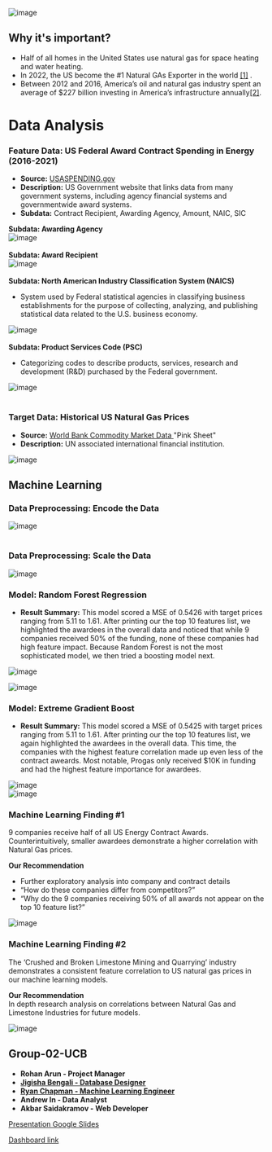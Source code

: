 ![image](https://user-images.githubusercontent.com/107438816/203698475-636c2fa9-22f1-4517-9a04-dafab9ce05bf.png)

## Why it's important?
 - Half of all homes in the United States use natural gas for space heating and water heating.
 - In 2022, the US become the #1 Natural GAs Exporter in the world <a href="https://www.eia.gov/todayinenergy/detail.php?id=53159">[1]</a> .
 - Between 2012 and 2016, America’s oil and natural gas industry spent an average of $227 billion investing in
America’s infrastructure annually<a href="https://www.api.org/-/media/Files/Policy/Taxes/DM2018-086_API_Fair_Share_OnePager_FIN3.pdf">[2]</a>. 

# Data Analysis
### Feature Data: US Federal Award Contract Spending in Energy (2016-2021)
 - **Source:** <a href="https://www.usaspending.gov/search/?hash=96e9318d4713b23d03e6f45310388055">USASPENDING.gov</a><br />
 - **Description:** US Government website that links data from many government systems, including agency financial systems and governmentwide award systems.<br />
 - **Subdata:** Contract Recipient, Awarding Agency, Amount, NAIC,  SIC<br />

  **Subdata: Awarding Agency**<br />
![image](https://user-images.githubusercontent.com/107438816/203439363-e03fcbb8-4185-43eb-a30d-3c348a4f836e.png)
<br /><br />
  ****Subdata:** Award Recipient**<br />
![image](https://user-images.githubusercontent.com/107438816/203439217-341eec48-3446-4b19-a3b1-3c4bfc753291.png)
<br /><br />
  **Subdata: North American Industry Classification System (NAICS)**
 - System used by Federal statistical agencies in classifying business establishments for the purpose of collecting, analyzing, and publishing statistical data related to the U.S. business economy.<br />

![image](https://user-images.githubusercontent.com/107438816/203439412-effbae38-2a16-4416-9cc2-363a208e44e5.png)
<br /><br />
  **Subdata: Product Services Code (PSC)**
 - Categorizing codes to describe products, services, research and development (R&D) purchased by the Federal government. <br />

![image](https://user-images.githubusercontent.com/107438816/203439434-1d0f0aae-b54a-44a7-9870-f788bf3646dc.png)<br /><br />


### Target Data: Historical US Natural Gas Prices
 - **Source:** <a href="https://www.worldbank.org/en/research/commodity-markets"> World Bank Commodity Market Data </a> "Pink Sheet" <br />
 - **Description:** UN associated international financial institution.<br />

![image](https://user-images.githubusercontent.com/107438816/203439851-312217f5-2d95-419a-8799-95cdae5a6991.png)
  
## Machine Learning

### Data Preprocessing: Encode the Data
![image](https://user-images.githubusercontent.com/107438816/203438047-eed47b4b-2917-4927-ac5a-ea3a55b7883d.png) <br /><br />
### Data Preprocessing: Scale the Data
![image](https://user-images.githubusercontent.com/107438816/203438182-c7490620-013d-4045-8f6f-ea13a3ea56b1.png)


### Model: Random Forest Regression
 - **Result Summary:** This model scored a MSE of 0.5426 with target prices ranging from 5.11 to 1.61. After printing our the top 10 features list, we highlighted the awardees in the overall data and noticed that while 9 companies received 50% of the funding, none of these companies had high feature impact. Because Random Forest is not the most sophisticated model, we then tried a boosting model next.

![image](https://user-images.githubusercontent.com/107438816/203445005-b2e73d54-21ee-46d4-9438-c48fbff86e97.png)

![image](https://user-images.githubusercontent.com/107438816/203448717-22ab1c1f-571d-4824-8ad1-0ff96e8cf7b1.png)

### Model: Extreme Gradient Boost
 - **Result Summary:** This model scored a MSE of 0.5425 with target prices ranging from 5.11 to 1.61. After printing our the top 10 features list, we again highlighted the awardees in the overall data. This time, the companies with the highest feature correlation made up even less of the contract aweards. Most notable, Progas only received $10K in funding and had the highest feature importance for awardees.

![image](https://user-images.githubusercontent.com/107438816/203444941-ca33565d-4094-449b-9ae9-7c8fd3f150fe.png)
<br />
![image](https://user-images.githubusercontent.com/107438816/203444883-e7ec1faa-5c81-4cba-b8eb-3eedf7fbbef1.png)

### **Machine Learning Finding #1**
9 companies receive half of all US Energy Contract Awards.<br />
Counterintuitively, smaller awardees demonstrate a higher correlation with Natural Gas prices.<br />

**Our Recommendation**
- Further exploratory analysis into company and contract details
- “How do these companies differ from competitors?”
- “Why do the 9 companies receiving  50% of all awards not appear on the top 10 feature list?”<br />

![image](https://user-images.githubusercontent.com/107438816/203433678-c0fa23a7-20d8-4049-9bda-442a6e8ede80.png)<br />

### Machine Learning Finding #2
The ‘Crushed and Broken Limestone Mining and Quarrying’ industry demonstrates a consistent feature correlation to US natural gas prices in our machine learning models.<br />

**Our Recommendation** </br>
In depth research analysis on correlations between Natural Gas and Limestone Industries for future models.<br />

![image](https://user-images.githubusercontent.com/107438816/203450794-3898359f-a741-45a8-938d-10128bca7212.png)
 
## Group-02-UCB
 - **Rohan Arun - Project Manager**
 - **<a href="https://github.com/jigishab">  Jigisha Bengali - Database Designer </a>**
 - **<a href="https://github.com/WeirdFishez"> Ryan Chapman - Machine Learning Engineer </a>**
 - **Andrew In - Data Analyst**
 - **Akbar Saidakramov - Web Developer**

<a href="https://docs.google.com/presentation/d/1BtSJ0rQH5krcPL6SDq5D2viGjvZ8zvCgHsRkYwpSSaE/edit?usp=sharing">Presentation Google Slides</a>

[Dashboard link](https://saidakramov.github.io/Group_2_website/)
